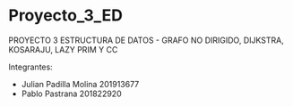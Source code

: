 # Proyecto_3_ED

PROYECTO 3 ESTRUCTURA DE DATOS - GRAFO NO DIRIGIDO, DIJKSTRA, KOSARAJU, LAZY PRIM Y CC

Integrantes:
- Julian Padilla Molina 201913677
- Pablo Pastrana 201822920
